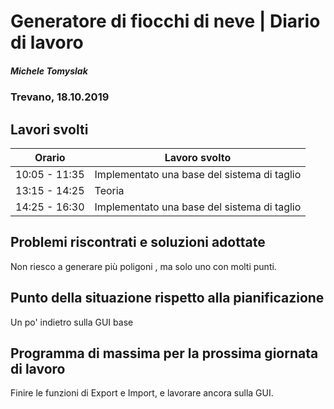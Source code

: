 

# Generatore di fiocchi di neve | Diario di lavoro
##### Michele Tomyslak
### Trevano, 18.10.2019

## Lavori svolti


|Orario        |Lavoro svolto                 |
|--------------|------------------------------|
|10:05 - 11:35 |Implementato una base del sistema di taglio |
|13:15 - 14:25 | Teoria|
|14:25 - 16:30 |Implementato una base del sistema di taglio |

                           

##  Problemi riscontrati e soluzioni adottate
Non riesco a generare più poligoni , ma solo uno con molti punti.

##  Punto della situazione rispetto alla pianificazione
Un po' indietro sulla GUI base

## Programma di massima per la prossima giornata di lavoro
Finire le funzioni di Export e Import, e lavorare ancora sulla GUI.